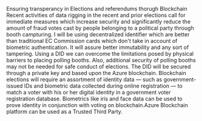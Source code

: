 Ensuring transperancy in Elections and referendums thorugh Blockchain
Recent activities of data rigging in the recent and prior elections call for immediate measures which increase security and significantly reduce the amount of fraud votes cast by people belonging to a political party through booth campturing.
I will be using decentralized identifier which are better than traditional EC Commission cards which don't take in account of biometric authentication. It will assure better immutability and any sort of tampering.
Using a DID we can overcome the limitations posed by physical barriers to placing polling booths. Also, additional security of polling booths may not be needed for safe conduct of elections.
The DID will be secured through a private key and based upon the Azure blockchain. 
Blockchain elections will require an assortment of identity data — such as government-issued IDs and biometric data collected during online registration — to match a voter with his or her digital identity in a government voter registration database. Biometrics like iris and face data can be used to prove identity in conjunction with voting on blockchain.Azure Blockchain platform can be used as a Trusted Third Party.